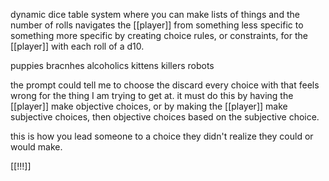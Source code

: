 dynamic dice table system where you can make lists of things and the number of rolls navigates the [[player]] from something less specific to something more specific by creating choice rules, or constraints, for the [[player]] with each roll of a d10.

puppies
bracnhes
alcoholics
kittens
killers
robots

the prompt could tell me to choose the discard every choice with that feels wrong for the thing I am trying to get at. it must do this by having the [[player]] make objective choices, or by making the [[player]] make subjective choices, then objective choices based on the subjective choice.

this is how you lead someone to a choice they didn't realize they could or would make. 

[[!!!]]

